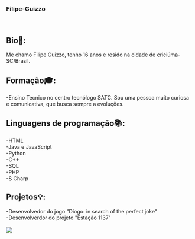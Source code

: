 
### Filipe-Guizzo
<br>

## Bio👤:
Me chamo Filipe Guizzo, tenho 16 anos e resido na cidade de criciúma-SC/Brasil. 
<br>
## Formação🎓:
-Ensino Tecnico no centro tecnólogo SATC. Sou uma pessoa muito curiosa e comunicativa, que busca sempre a evoluções.
## Linguagens de programação📚:
-HTML
<br>
-Java e JavaScript
<br>
-Python
<br>
-C++
<br>
-SQL
<br>
-PHP
<br>
-S Charp
<br>
## Projetos💡:
-Desenvolvedor do jogo "Diogo: in search of the perfect joke"
<br>
-Desenvolverdor do projeto "Estação 1137"
<br>
<br>
<img src="https://i.pinimg.com/originals/76/01/bf/7601bfc383042a4789ac117bced530bc.gif">
